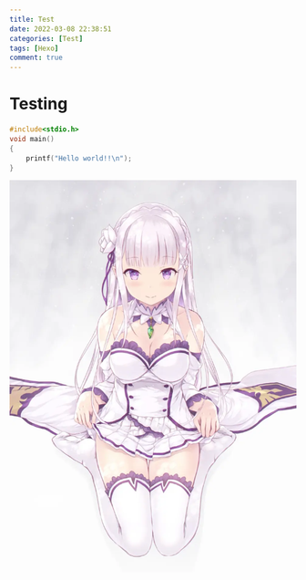 ```yaml
---
title: Test
date: 2022-03-08 22:38:51
categories: [Test]
tags: [Hexo] 
comment: true
---
```


# Testing

```c
#include<stdio.h>
void main()
{
    printf("Hello world!!\n");
}
```

![](emt.png)